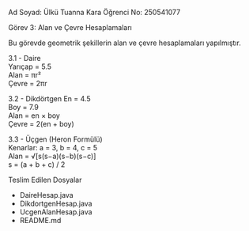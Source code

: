 Ad Soyad: Ülkü Tuanna Kara
Öğrenci No: 250541077

Görev 3: Alan ve Çevre Hesaplamaları

Bu görevde geometrik şekillerin alan ve çevre hesaplamaları yapılmıştır.

3.1 - Daire  
Yarıçap = 5.5  
Alan = πr²  
Çevre = 2πr  

3.2 - Dikdörtgen 
En = 4.5  
Boy = 7.9  
Alan = en × boy  
Çevre = 2(en + boy)

3.3 - Üçgen (Heron Formülü)  
Kenarlar: a = 3, b = 4, c = 5  
Alan = √[s(s−a)(s−b)(s−c)]  
s = (a + b + c) / 2  

Teslim Edilen Dosyalar
- DaireHesap.java  
- DikdortgenHesap.java  
- UcgenAlanHesap.java  
- README.md  
